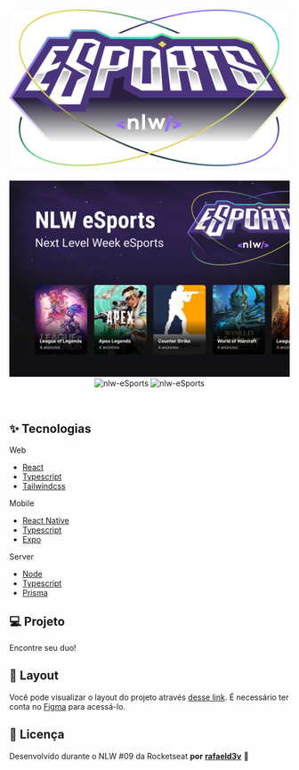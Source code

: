<h1 align="center">
  <img alt="eSports" title="eSports" src="./assets/logotipo.svg" />
</h1>

<p align="center">
  <img alt="License" src="./assets/Capa.svg">

 <img src="https://img.shields.io/static/v1?label=NLW-eSports&message=React&color=996DFF&labelColor=000000" alt="nlw-eSports" />
 <img src="https://img.shields.io/static/v1?label=NLW-eSports&message=ReactNative&color=996DFF&labelColor=000000" alt="nlw-eSports" />
</p>

<br>

## ✨ Tecnologias

Web

- [React](https://pt-br.reactjs.org/)
- [Typescript](https://www.typescriptlang.org/)
- [Tailwindcss](https://tailwindcss.com/)

Mobile

- [React Native](https://reactnative.dev/)
- [Typescript](https://www.typescriptlang.org/)
- [Expo](https://expo.io/)

Server

- [Node](https://nodejs.org/en/)
- [Typescript](https://www.typescriptlang.org/)
- [Prisma](https://www.prisma.io/)

## 💻 Projeto

Encontre seu duo!

## 🔖 Layout

Você pode visualizar o layout do projeto através [desse link](https://www.figma.com/file/3IwliM7UW66RgDxysWGtoz/NLW-eSports?node-id=0%3A1). É necessário ter conta no [Figma](http://figma.com/) para acessá-lo.

## 📄 Licença

Desenvolvido durante o NLW #09 da Rocketseat **por** [**rafaeld3v**](https://www.linkedin.com/in/rafaeld3v/) 🤖
